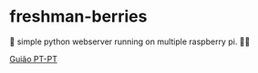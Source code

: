 # freshman-berries
:strawberry: simple python webserver running on multiple raspberry pi. :grapes::cherries:

[Guião PT-PT](https://github.com/Maslor/freshman-berries/blob/master/freshpi.pdf)
